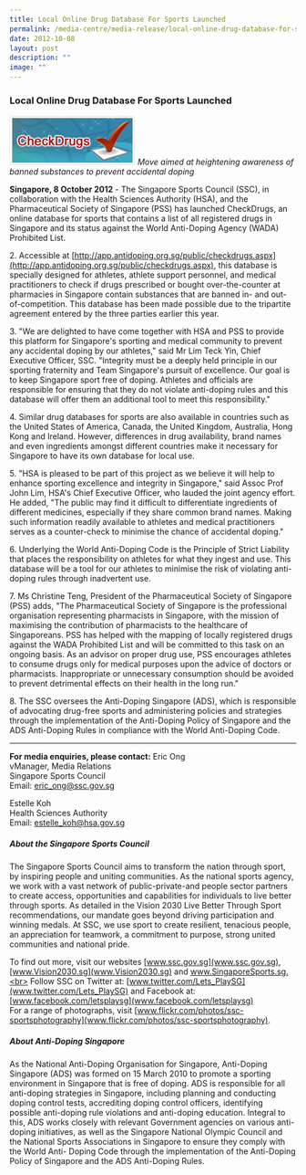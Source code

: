 ```yaml
---
title: Local Online Drug Database For Sports Launched
permalink: /media-centre/media-release/local-online-drug-database-for-sports-launched/
date: 2012-10-08
layout: post
description: ""
image: ""
---
```

### **Local Online Drug Database For Sports Launched**

![](/images/Media%20Centre/Media%20Release/2012/Oct/LOCALONLINEDRUGDATABASEFORSPORTSLAUNCHEDMainPar0042Imagegif.gif)
*Move aimed at heightening awareness of banned substances to prevent accidental doping*

**Singapore, 8 October 2012** - The Singapore Sports Council (SSC), in collaboration with the Health Sciences Authority (HSA), and the Pharmaceutical Society of Singapore (PSS) has launched CheckDrugs, an online database for sports that contains a list of all registered drugs in Singapore and its status against the World Anti-Doping Agency (WADA) Prohibited List.

2\. Accessible at [http://app.antidoping.org.sg/public/checkdrugs.aspx](http://app.antidoping.org.sg/public/checkdrugs.aspx), this database is specially designed for athletes, athlete support personnel, and medical practitioners to check if drugs prescribed or bought over-the-counter at pharmacies in Singapore contain substances that are banned in- and out-of-competition. This database has been made possible due to the tripartite agreement entered by the three parties earlier this year.

3\. "We are delighted to have come together with HSA and PSS to provide this platform for Singapore's sporting and medical community to prevent any accidental doping by our athletes," said Mr Lim Teck Yin, Chief Executive Officer, SSC. "Integrity must be a deeply held principle in our sporting fraternity and Team Singapore's pursuit of excellence. Our goal is to keep Singapore sport free of doping. Athletes and officials are responsible for ensuring that they do not violate anti-doping rules and this database will offer them an additional tool to meet this responsibility."

4\. Similar drug databases for sports are also available in countries such as the United States of America, Canada, the United Kingdom, Australia, Hong Kong and Ireland. However, differences in drug availability, brand names and even ingredients amongst different countries make it necessary for Singapore to have its own database for local use.

5\. "HSA is pleased to be part of this project as we believe it will help to enhance sporting excellence and integrity in Singapore," said Assoc Prof John Lim, HSA's Chief Executive Officer, who lauded the joint agency effort. He added, "The public may find it difficult to differentiate ingredients of different medicines, especially if they share common brand names. Making such information readily available to athletes and medical practitioners serves as a counter-check to minimise the chance of accidental doping."

6\. Underlying the World Anti-Doping Code is the Principle of Strict Liability that places the responsibility on athletes for what they ingest and use. This database will be a tool for our athletes to minimise the risk of violating anti-doping rules through inadvertent use.

7\. Ms Christine Teng, President of the Pharmaceutical Society of Singapore (PSS) adds, "The Pharmaceutical Society of Singapore is the professional organisation representing pharmacists in Singapore, with the mission of maximising the contribution of pharmacists to the healthcare of Singaporeans. PSS has helped with the mapping of locally registered drugs against the WADA Prohibited List and will be committed to this task on an ongoing basis. As an advisor on proper drug use, PSS encourages athletes to consume drugs only for medical purposes upon the advice of doctors or pharmacists. Inappropriate or unnecessary consumption should be avoided to prevent detrimental effects on their health in the long run."

8\. The SSC oversees the Anti-Doping Singapore (ADS), which is responsible of advocating drug-free sports and administering policies and strategies through the implementation of the Anti-Doping Policy of Singapore and the ADS Anti-Doping Rules in compliance with the World Anti-Doping Code.

---

**For media enquiries, please contact:**
Eric Ong
<br>vManager, Media Relations
<br>Singapore Sports Council
<br>Email: [eric_ong@ssc.gov.sg](mailto:eric_ong@ssc.gov.sg)

Estelle Koh 
<br>Health Sciences Authority
<br>Email: [estelle_koh@hsa.gov.sg](mailto:estelle_koh@hsa.gov.sg)

##### **About the Singapore Sports Council**

The Singapore Sports Council aims to transform the nation through sport, by inspiring people and uniting communities. As the national sports agency, we work with a vast network of public-private-and people sector partners to create access, opportunities and capabilities for individuals to live better through sports. As detailed in the Vision 2030 Live Better Through Sport recommendations, our mandate goes beyond driving participation and winning medals. At SSC, we use sport to create resilient, tenacious people, an appreciation for teamwork, a commitment to purpose, strong united communities and national pride.

To find out more, visit our websites [www.ssc.gov.sg](www.ssc.gov.sg), [www.Vision2030.sg](www.Vision2030.sg) and www.SingaporeSports.sg.<br>
Follow SSC on Twitter at: [www.twitter.com/Lets_PlaySG](www.twitter.com/Lets_PlaySG) and Facebook at: [www.facebook.com/letsplaysg](www.facebook.com/letsplaysg)<br>
For a range of photographs, visit [www.flickr.com/photos/ssc-sportsphotography](www.flickr.com/photos/ssc-sportsphotography).

##### **About Anti-Doping Singapore**

As the National Anti-Doping Organisation for Singapore, Anti-Doping Singapore (ADS) was formed on 15 March 2010 to promote a sporting environment in Singapore that is free of doping. ADS is responsible for all anti-doping strategies in Singapore, including planning and conducting doping control tests, accrediting doping control officers, identifying possible anti-doping rule violations and anti-doping education. Integral to this, ADS works closely with relevant Government agencies on various anti-doping initiatives, as well as the Singapore National Olympic Council and the National Sports Associations in Singapore to ensure they comply with the World Anti- Doping Code through the implementation of the Anti-Doping Policy of Singapore and the ADS Anti-Doping Rules.